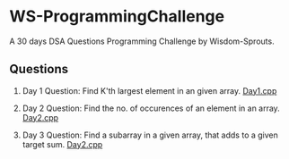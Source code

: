# WS-ProgrammingChallenge
A 30 days DSA Questions Programming Challenge by Wisdom-Sprouts.

## Questions

1. Day 1 Question: Find K'th largest element in an given array.
   [Day1.cpp](https://github.com/Shreeyash01/WS-ProgrammingChallenge/blob/main/Day1.cpp)

2. Day 2 Question: Find the no. of occurences of an element in an array.
   [Day2.cpp](https://github.com/Shreeyash01/WS-ProgrammingChallenge/blob/main/Day2.cpp)

3. Day 3 Question: Find a subarray in a given array, that adds to a given target sum.
   [Day2.cpp](https://github.com/Shreeyash01/WS-ProgrammingChallenge/blob/main/Day3.cpp)
